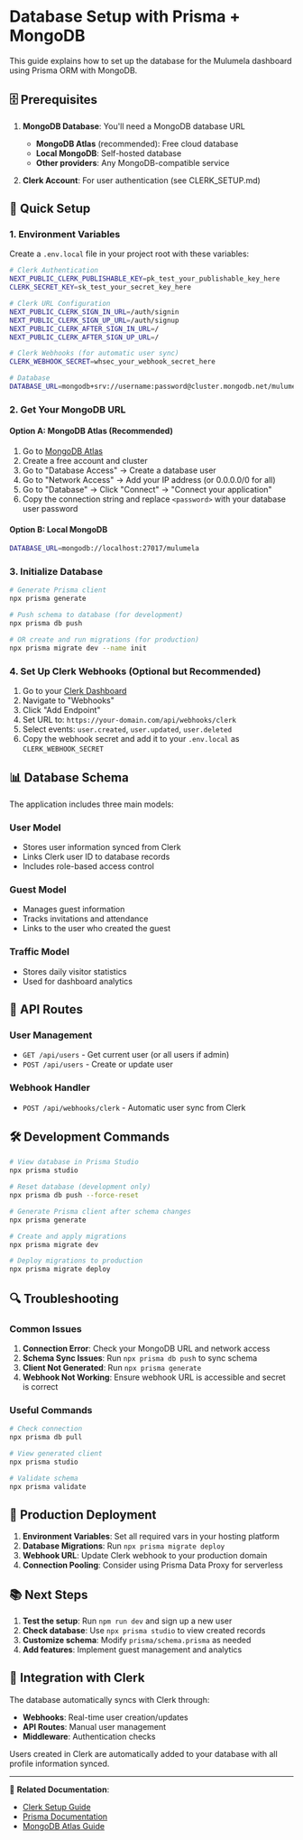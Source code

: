 # Database Setup with Prisma + MongoDB

This guide explains how to set up the database for the Mulumela dashboard using Prisma ORM with MongoDB.

## 🗄️ Prerequisites

1. **MongoDB Database**: You'll need a MongoDB database URL
   - **MongoDB Atlas** (recommended): Free cloud database
   - **Local MongoDB**: Self-hosted database
   - **Other providers**: Any MongoDB-compatible service

2. **Clerk Account**: For user authentication (see CLERK_SETUP.md)

## 🚀 Quick Setup

### 1. Environment Variables

Create a `.env.local` file in your project root with these variables:

```bash
# Clerk Authentication
NEXT_PUBLIC_CLERK_PUBLISHABLE_KEY=pk_test_your_publishable_key_here
CLERK_SECRET_KEY=sk_test_your_secret_key_here

# Clerk URL Configuration
NEXT_PUBLIC_CLERK_SIGN_IN_URL=/auth/signin
NEXT_PUBLIC_CLERK_SIGN_UP_URL=/auth/signup
NEXT_PUBLIC_CLERK_AFTER_SIGN_IN_URL=/
NEXT_PUBLIC_CLERK_AFTER_SIGN_UP_URL=/

# Clerk Webhooks (for automatic user sync)
CLERK_WEBHOOK_SECRET=whsec_your_webhook_secret_here

# Database
DATABASE_URL=mongodb+srv://username:password@cluster.mongodb.net/mulumela?retryWrites=true&w=majority
```

### 2. Get Your MongoDB URL

#### Option A: MongoDB Atlas (Recommended)
1. Go to [MongoDB Atlas](https://www.mongodb.com/cloud/atlas)
2. Create a free account and cluster
3. Go to "Database Access" → Create a database user
4. Go to "Network Access" → Add your IP address (or 0.0.0.0/0 for all)
5. Go to "Database" → Click "Connect" → "Connect your application"
6. Copy the connection string and replace `<password>` with your database user password

#### Option B: Local MongoDB
```bash
DATABASE_URL=mongodb://localhost:27017/mulumela
```

### 3. Initialize Database

```bash
# Generate Prisma client
npx prisma generate

# Push schema to database (for development)
npx prisma db push

# OR create and run migrations (for production)
npx prisma migrate dev --name init
```

### 4. Set Up Clerk Webhooks (Optional but Recommended)

1. Go to your [Clerk Dashboard](https://dashboard.clerk.com)
2. Navigate to "Webhooks"
3. Click "Add Endpoint"
4. Set URL to: `https://your-domain.com/api/webhooks/clerk`
5. Select events: `user.created`, `user.updated`, `user.deleted`
6. Copy the webhook secret and add it to your `.env.local` as `CLERK_WEBHOOK_SECRET`

## 📊 Database Schema

The application includes three main models:

### User Model
- Stores user information synced from Clerk
- Links Clerk user ID to database records
- Includes role-based access control

### Guest Model
- Manages guest information
- Tracks invitations and attendance
- Links to the user who created the guest

### Traffic Model
- Stores daily visitor statistics
- Used for dashboard analytics

## 🔧 API Routes

### User Management
- `GET /api/users` - Get current user (or all users if admin)
- `POST /api/users` - Create or update user

### Webhook Handler
- `POST /api/webhooks/clerk` - Automatic user sync from Clerk

## 🛠️ Development Commands

```bash
# View database in Prisma Studio
npx prisma studio

# Reset database (development only)
npx prisma db push --force-reset

# Generate Prisma client after schema changes
npx prisma generate

# Create and apply migrations
npx prisma migrate dev

# Deploy migrations to production
npx prisma migrate deploy
```

## 🔍 Troubleshooting

### Common Issues

1. **Connection Error**: Check your MongoDB URL and network access
2. **Schema Sync Issues**: Run `npx prisma db push` to sync schema
3. **Client Not Generated**: Run `npx prisma generate`
4. **Webhook Not Working**: Ensure webhook URL is accessible and secret is correct

### Useful Commands

```bash
# Check connection
npx prisma db pull

# View generated client
npx prisma studio

# Validate schema
npx prisma validate
```

## 🚀 Production Deployment

1. **Environment Variables**: Set all required vars in your hosting platform
2. **Database Migrations**: Run `npx prisma migrate deploy`
3. **Webhook URL**: Update Clerk webhook to your production domain
4. **Connection Pooling**: Consider using Prisma Data Proxy for serverless

## 📚 Next Steps

1. **Test the setup**: Run `npm run dev` and sign up a new user
2. **Check database**: Use `npx prisma studio` to view created records
3. **Customize schema**: Modify `prisma/schema.prisma` as needed
4. **Add features**: Implement guest management and analytics

## 🎯 Integration with Clerk

The database automatically syncs with Clerk through:
- **Webhooks**: Real-time user creation/updates
- **API Routes**: Manual user management
- **Middleware**: Authentication checks

Users created in Clerk are automatically added to your database with all profile information synced.

---

🔗 **Related Documentation**:
- [Clerk Setup Guide](./CLERK_SETUP.md)
- [Prisma Documentation](https://www.prisma.io/docs)
- [MongoDB Atlas Guide](https://docs.atlas.mongodb.com) 
